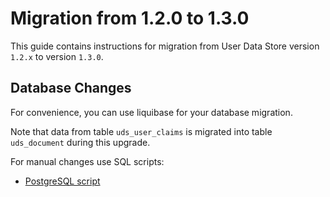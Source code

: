 # Migration from 1.2.0 to 1.3.0

This guide contains instructions for migration from User Data Store version `1.2.x` to version `1.3.0`.

## Database Changes

For convenience, you can use liquibase for your database migration.

Note that data from table `uds_user_claims` is migrated into table `uds_document` during this upgrade.

For manual changes use SQL scripts:

- [PostgreSQL script](./sql/postgresql/migration_1.2.0_1.3.0.sql)
